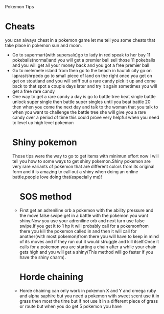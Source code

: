 <!DOCTYPE html>
<html>
<head>
Pokemon Tips
</head>
<body>
<h1>Cheats</h1>
<p>you can always cheat in a pokemon game let me tell you some cheats that take place in pokemon sun and moon.</p>

<ul>
<li>Go to supermart(with supersale)go to lady in red speak to her buy 11 pokeballs(normal)and you will get a premier ball sell those 11 pokeballs and you will get all your money back and you got a free premier ball</li>
<li>Go to melemele island from then go to the beach in hau'oli city go on lapras/shrpedo go to small piece of land on the right once you get on get on stoutland and you will sniff out a rare candy pick it up and come back to that spot a couple days later and try it again sometimes you will get a free rare candy</li>
<li>One way to get a rare candy a day is go to battle tree beat single battle unlock super single then battle super singles until you beat battle 20 then when you come the next day and talk to the woman that you talk to when you want to challenge the battle tree she will give you a rare candy over a period of time this could prove very helpful when you need to level up high level pokemon</li> 
</ul>
</body>
<ul>
<h1>Shiny pokemon</h1>
<p>Those tips were the way to go to get items with minimun effort now I will tell you how to some ways to get shiny pokemon.Shiny pokemon are very rare variants of pokemon that are different colors from its original form and it is amazing to call out a shiny when doing an online battle,people love doing that(especially me)!</p>

<ul>
<h1>SOS method</h1>
<li>First get an adreniline orb a pokemon with the ability pressure and the move false swipe get in a battle with the pokemon you want shiny.Now you use your adreniline orb and next turn use false swipe.If you get it to 1 hp it will probably call for a pokemonfrom there you kill the pokemon called in and then it will call for another(with most pokemon)from there you will have to keep in mind of its moves and if they run out it would struggle and kill itself.Once it calls for a pokemon you are starting a chain after a while your chain gets high and you will get a shiny(This method will go faster if you have the shiny charm). 
<h1>Horde chaining</h1>
<li>Horde chaining can only work in pokemon X and Y and omega ruby and alpha saphire but you need a pokemon with sweet scent use it in grass then most the time but if not use it in a different piece of grass or route but when you do get 5 pokemon you have 
